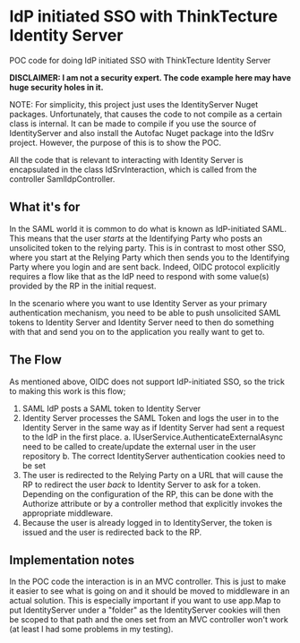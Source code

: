 # IdP initiated SSO with ThinkTecture Identity Server
POC code for doing IdP initiated SSO with ThinkTecture Identity Server

**DISCLAIMER: I am not a security expert. The code example here may have huge security holes in it.**

NOTE: For simplicity, this project just uses the IdentityServer Nuget packages. Unfortunately, that causes the code to not compile as a certain class is internal.
It can be made to compile if you use the source of IdentityServer and also install the Autofac Nuget package into the IdSrv project.
However, the purpose of this is to show the POC.

All the code that is relevant to interacting with Identity Server is encapsulated in the class IdSrvInteraction, which is called from the controller SamlIdpController.

## What it's for
In the SAML world it is common to do what is known as IdP-initiated SAML. This means that the user *starts* at the Identifying Party who posts an unsolicited token to the relying party.
This is in contrast to most other SSO, where you start at the Relying Party which then sends you to the Identifying Party where you login and are sent back.
Indeed, OIDC protocol explicitly requires a flow like that as the IdP need to respond with some value(s) provided by the RP in the initial request.

In the scenario where you want to use Identity Server as your primary authentication mechanism, you need to be able to push unsolicited SAML tokens to Identity Server and Identity Server need to then do something with that and send you on to the application you really want to get to.

## The Flow
As mentioned above, OIDC does not support IdP-initiated SSO, so the trick to making this work is this flow;

1. SAML IdP posts a SAML token to Identity Server
2. Identity Server processes the SAML Token and logs the user in to the Identity Server in the same way as if Identity Server had sent a request to the IdP in the first place.
  a. IUserService.AuthenticateExternalAsync need to be called to create/update the external user in the user repository
  b. The correct IdentityServer authentication cookies need to be set
3. The user is redirected to the Relying Party on a URL that will cause the RP to redirect the user *back* to Identity Server to ask for a token. Depending on the configuration of the RP, this can be done with the Authorize attribute or by a controller method that explicitly invokes the appropriate middleware.
4. Because the user is already logged in to IdentityServer, the token is issued and the user is redirected back to the RP.

## Implementation notes
In the POC code the interaction is in an MVC controller. This is just to make it easier to see what is going on and it should be moved to middleware in an actual solution. 
This is especially important if you want to use app.Map to put IdentityServer under a "folder" as the IdentityServer cookies will then be scoped to that path and the ones set from an MVC controller won't work (at least I had some problems in my testing).


